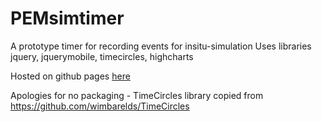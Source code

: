 # PEMsimtimer
A prototype timer for recording events for insitu-simulation
Uses libraries jquery, jquerymobile, timecircles, highcharts

Hosted on github pages [here](https://mdmarikar.github.io/PEMsimtimer/)

Apologies for no packaging - TimeCircles library copied from  https://github.com/wimbarelds/TimeCircles
